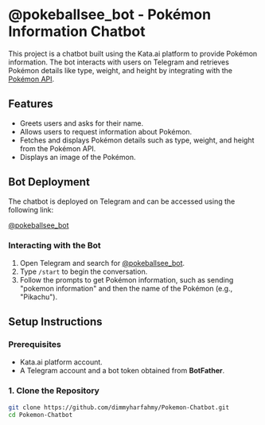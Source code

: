 # @pokeballsee_bot - Pokémon Information Chatbot

This project is a chatbot built using the Kata.ai platform to provide Pokémon information. The bot interacts with users on Telegram and retrieves Pokémon details like type, weight, and height by integrating with the [Pokémon API](https://pokeapi.co/).

## Features

- Greets users and asks for their name.
- Allows users to request information about Pokémon.
- Fetches and displays Pokémon details such as type, weight, and height from the Pokémon API.
- Displays an image of the Pokémon.

## Bot Deployment

The chatbot is deployed on Telegram and can be accessed using the following link:

[@pokeballsee_bot](https://t.me/pokeballsee_bot)

### Interacting with the Bot

1. Open Telegram and search for [@pokeballsee_bot](https://t.me/pokeballsee_bot).
2. Type `/start` to begin the conversation.
3. Follow the prompts to get Pokémon information, such as sending "pokemon information" and then the name of the Pokémon (e.g., "Pikachu").

## Setup Instructions

### Prerequisites
- Kata.ai platform account.
- A Telegram account and a bot token obtained from **BotFather**.

### 1. Clone the Repository

```bash
git clone https://github.com/dimmyharfahmy/Pokemon-Chatbot.git
cd Pokemon-Chatbot
